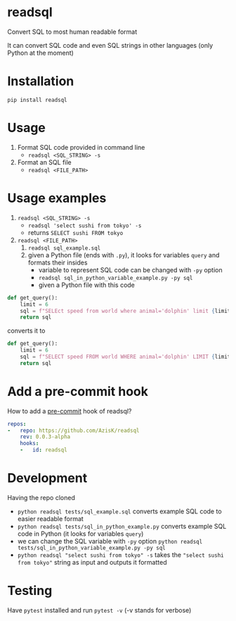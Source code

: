# readsql

Convert SQL to most human readable format

It can convert SQL code and even SQL strings in other languages (only Python at the moment)

# Installation

`pip install readsql`

# Usage

1. Format SQL code provided in command line
    - `readsql <SQL_STRING> -s`
2. Format an SQL file
    - `readsql <FILE_PATH>`

# Usage examples

1. `readsql <SQL_STRING> -s`
    - `readsql 'select sushi from tokyo' -s`
    - returns `SELECT sushi FROM tokyo`
2. `readsql <FILE_PATH>`
    1. `readsql sql_example.sql`
    2. given a Python file (ends with `.py`), it looks for variables `query` and formats their insides
        - variable to represent SQL code can be changed with `-py` option
        - `readsql sql_in_python_variable_example.py -py sql`
        - given a Python file with this code
```python
def get_query():
    limit = 6
    sql = f"SELEct speed from world where animal='dolphin' limit {limit}"
    return sql
```
converts it to
```python
def get_query():
    limit = 6
    sql = f"SELECT speed FROM world WHERE animal='dolphin' LIMIT {limit}"
    return sql
```

# Add a pre-commit hook
How to add a [pre-commit](https://pre-commit.com/) hook of readsql?
```yaml
repos:
-   repo: https://github.com/AzisK/readsql
    rev: 0.0.3-alpha
    hooks:
    -   id: readsql
```

# Development
Having the repo cloned

- `python readsql tests/sql_example.sql` converts example SQL code to easier readable format
- `python readsql tests/sql_in_python_example.py` converts example SQL code in Python (it looks for variables `query`)
- we can change the SQL variable with `-py` option `python readsql tests/sql_in_python_variable_example.py -py sql`
- `python readsql "select sushi from tokyo" -s` takes the `"select sushi from tokyo"` string as input and outputs it formatted

# Testing

Have `pytest` installed and run `pytest -v` (-v stands for verbose)
